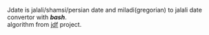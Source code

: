 Jdate is jalali/shamsi/persian date and miladi(gregorian) to jalali date convertor with ___bash___.  
algorithm from [jdf](http://jdf.scr.ir/) project.